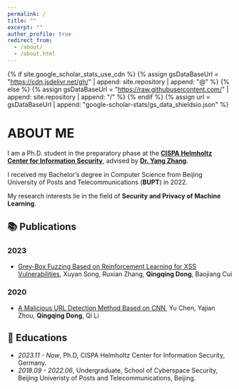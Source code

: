 ```yaml
---
permalink: /
title: ""
excerpt: ""
author_profile: true
redirect_from: 
  - /about/
  - /about.html
---
```


{% if site.google_scholar_stats_use_cdn %}
{% assign gsDataBaseUrl = "https://cdn.jsdelivr.net/gh/" | append: site.repository | append: "@" %}
{% else %}
{% assign gsDataBaseUrl = "https://raw.githubusercontent.com/" | append: site.repository | append: "/" %}
{% endif %}
{% assign url = gsDataBaseUrl | append: "google-scholar-stats/gs_data_shieldsio.json" %}

<span class='anchor' id='about-me'></span>

# ABOUT ME

I am a Ph.D. student in the preparatory phase at the [**CISPA Helmholtz Center for Information Security**](https://cispa.de/en), advised by [**Dr. Yang Zhang**](https://yangzhangalmo.github.io). 

I received my Bachelor’s degree in Computer Science from Beijing University of Posts and Telecommunications (**BUPT**) in 2022. 

My research interests lie in the field of **Security and Privacy of Machine Learning**. 

## 📚 Publications

### 2023
- [Grey-Box Fuzzing Based on Reinforcement Learning for XSS Vulnerabilities](https://www.mdpi.com/2076-3417/13/4/2482), Xuyan Song, Ruxian Zhang, **Qingqing Dong**, Baojiang Cui
  
### 2020
- [A Malicious URL Detection Method Based on CNN](https://ieeexplore.ieee.org/abstract/document/9339761), Yu Chen, Yajian Zhou, **Qingqing Dong**, Qi Li

## 📖 Educations
- *2023.11 - Now*, Ph.D, CISPA Helmholtz Center for Information Security, Germany.
- *2018.09 - 2022.06*, Undergraduate, School of Cyberspace Security, Beijing Univeristy of Posts and Telecommunications, Beijing.
